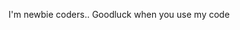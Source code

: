 I'm newbie coders..
Goodluck when you use my code
<!---
NeedCode79/NeedCode79 is a ✨ special ✨ repository because its `README.md` (this file) appears on your GitHub profile.
You can click the Preview link to take a look at your changes.
--->
